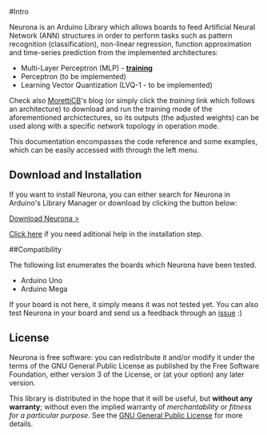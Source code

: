 #Intro

Neurona is an Arduino Library which allows boards to feed Artificial Neural Network (ANN) structures in order to perform tasks such as pattern recognition (classification), non-linear regression, function approximation and time-series prediction from the implemented architectures:

* Multi-Layer Perceptron (MLP) - [**training**][MLPTrainingLink]
* Perceptron (to be implemented)
* Learning Vector Quantization (LVQ-1 - to be implemented)

Check also [MorettiCB][MorettiCBBlog]'s blog (or simply click the *training* link which follows an architecture) to download and run the training mode of the aforementioned archictectures, so its outputs (the adjusted weights) can be used along with a specific network topology in operation mode.

This documentation encompasses the code reference and some examples, which can be easily accessed with through the left menu.

## Download and Installation

If you want to install Neurona, you can either search for Neurona in Arduino's Library Manager or download by clicking the button below:

[Download Neurona >][NeuronaDownloadLink]

[Click here][ArduinoLibInstallHelp] if you need aditional help in the installation step.

##Compatibility

The following list enumerates the boards which Neurona have been tested.

* Arduino Uno
* Arduino Mega

If your board is not here, it simply means it was not tested yet. You can also test Neurona in your board and send us a feedback through an [issue](https://github.com/MorettiCB/Neurona/issues) :)

## License

Neurona is free software: you can redistribute it and/or modify it under the terms of the GNU General Public License as published by the Free Software Foundation, either version 3 of the License, or (at your option) any later version.

This library is distributed in the hope that it will be useful, but **without any warranty**; without even the implied warranty of *merchantability* or *fitness for a particular purpose*. See the [GNU General Public License][GNULink] for more details.

[MLPTrainingLink]: http://www.moretticb.com/blog/multilayer-perceptron-implementation-in-c/
[MorettiCBBlog]: http://www.moretticb.com
[NeuronaDownloadLink]: http://www.github.com/MorettiCB/Neurona
[ArduinoLibInstallHelp]: http://www.arduino.cc/en/guide/libraries
[GNULink]: http://www.gnu.org/licenses/
